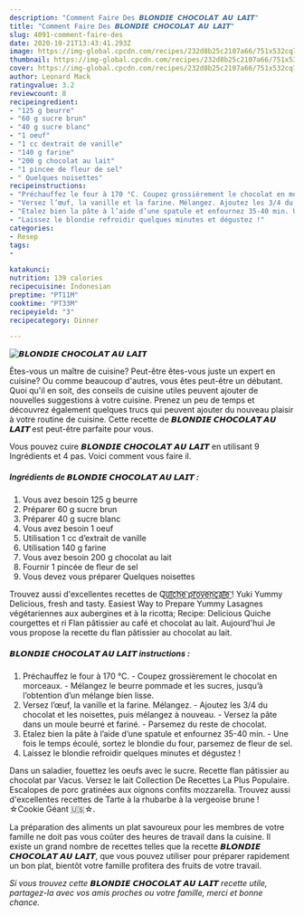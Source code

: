 ```yaml
---
description: "Comment Faire Des 𝘽𝙇𝙊𝙉𝘿𝙄𝙀 𝘾𝙃𝙊𝘾𝙊𝙇𝘼𝙏 𝘼𝙐 𝙇𝘼𝙄𝙏"
title: "Comment Faire Des 𝘽𝙇𝙊𝙉𝘿𝙄𝙀 𝘾𝙃𝙊𝘾𝙊𝙇𝘼𝙏 𝘼𝙐 𝙇𝘼𝙄𝙏"
slug: 4091-comment-faire-des
date: 2020-10-21T13:43:41.293Z
image: https://img-global.cpcdn.com/recipes/232d8b25c2107a66/751x532cq70/𝘽𝙇𝙊𝙉𝘿𝙄𝙀-𝘾𝙃𝙊𝘾𝙊𝙇𝘼𝙏-𝘼𝙐-𝙇𝘼𝙄𝙏-photo-principale-de-la-recette.jpg
thumbnail: https://img-global.cpcdn.com/recipes/232d8b25c2107a66/751x532cq70/𝘽𝙇𝙊𝙉𝘿𝙄𝙀-𝘾𝙃𝙊𝘾𝙊𝙇𝘼𝙏-𝘼𝙐-𝙇𝘼𝙄𝙏-photo-principale-de-la-recette.jpg
cover: https://img-global.cpcdn.com/recipes/232d8b25c2107a66/751x532cq70/𝘽𝙇𝙊𝙉𝘿𝙄𝙀-𝘾𝙃𝙊𝘾𝙊𝙇𝘼𝙏-𝘼𝙐-𝙇𝘼𝙄𝙏-photo-principale-de-la-recette.jpg
author: Leonard Mack
ratingvalue: 3.2
reviewcount: 8
recipeingredient:
- "125 g beurre"
- "60 g sucre brun"
- "40 g sucre blanc"
- "1 oeuf"
- "1 cc dextrait de vanille"
- "140 g farine"
- "200 g chocolat au lait"
- "1 pincee de fleur de sel"
- " Quelques noisettes"
recipeinstructions:
- "Préchauffez le four à 170 °C. Coupez grossièrement le chocolat en morceaux. Mélangez le beurre pommade et les sucres, jusqu’à l’obtention d’un mélange bien lisse."
- "Versez l’œuf, la vanille et la farine. Mélangez. Ajoutez les 3/4 du chocolat et les noisettes, puis mélangez à nouveau. Versez la pâte dans un moule beurré et fariné. Parsemez du reste de chocolat."
- "Etalez bien la pâte à l’aide d’une spatule et enfournez 35-40 min. Une fois le temps écoulé, sortez le blondie du four, parsemez de fleur de sel."
- "Laissez le blondie refroidir quelques minutes et dégustez !"
categories:
- Resep
tags:
- 

katakunci:  
nutrition: 139 calories
recipecuisine: Indonesian
preptime: "PT11M"
cooktime: "PT33M"
recipeyield: "3"
recipecategory: Dinner

---
```



![𝘽𝙇𝙊𝙉𝘿𝙄𝙀 𝘾𝙃𝙊𝘾𝙊𝙇𝘼𝙏 𝘼𝙐 𝙇𝘼𝙄𝙏](https://img-global.cpcdn.com/recipes/232d8b25c2107a66/751x532cq70/𝘽𝙇𝙊𝙉𝘿𝙄𝙀-𝘾𝙃𝙊𝘾𝙊𝙇𝘼𝙏-𝘼𝙐-𝙇𝘼𝙄𝙏-photo-principale-de-la-recette.jpg)

Êtes-vous un maître de cuisine? Peut-être êtes-vous juste un expert en cuisine? Ou comme beaucoup d'autres, vous êtes peut-être un débutant. Quoi qu'il en soit, des conseils de cuisine utiles peuvent ajouter de nouvelles suggestions à votre cuisine. Prenez un peu de temps et découvrez également quelques trucs qui peuvent ajouter du nouveau plaisir à votre routine de cuisine. Cette recette de <strong> 𝘽𝙇𝙊𝙉𝘿𝙄𝙀 𝘾𝙃𝙊𝘾𝙊𝙇𝘼𝙏 𝘼𝙐 𝙇𝘼𝙄𝙏 </strong> est peut-être parfaite pour vous.

<!--inarticleads1-->

Vous pouvez cuire 𝘽𝙇𝙊𝙉𝘿𝙄𝙀 𝘾𝙃𝙊𝘾𝙊𝙇𝘼𝙏 𝘼𝙐 𝙇𝘼𝙄𝙏 en utilisant 9 Ingrédients et 4 pas. Voici comment vous faire il.

##### Ingrédients de 𝘽𝙇𝙊𝙉𝘿𝙄𝙀 𝘾𝙃𝙊𝘾𝙊𝙇𝘼𝙏 𝘼𝙐 𝙇𝘼𝙄𝙏 :

1. Vous avez besoin 125 g beurre
1. Préparer 60 g sucre brun
1. Préparer 40 g sucre blanc
1. Vous avez besoin 1 oeuf
1. Utilisation 1 cc d’extrait de vanille
1. Utilisation 140 g farine
1. Vous avez besoin 200 g chocolat au lait
1. Fournir 1 pincée de fleur de sel
1. Vous devez vous préparer  Quelques noisettes


Trouvez aussi d&#39;excellentes recettes de Q͜͡u͜͡i͜͡c͜͡h͜͡e͜͡ p͜͡r͜͡o͜͡v͜͡e͜͡n͜͡ç͜͡a͜͡l͜͡e͜͡ ! Yuki Yummy Delicious, fresh and tasty. Easiest Way to Prepare Yummy Lasagnes végétariennes aux aubergines et à la ricotta; Recipe: Delicious Quiche courgettes et ri Flan pâtissier au café et chocolat au lait. Aujourd&#39;hui Je vous propose la recette du flan pâtissier au chocolat au lait. 

<!--inarticleads2-->

##### 𝘽𝙇𝙊𝙉𝘿𝙄𝙀 𝘾𝙃𝙊𝘾𝙊𝙇𝘼𝙏 𝘼𝙐 𝙇𝘼𝙄𝙏 instructions :

1. Préchauffez le four à 170 °C. - Coupez grossièrement le chocolat en morceaux. - Mélangez le beurre pommade et les sucres, jusqu’à l’obtention d’un mélange bien lisse.
1. Versez l’œuf, la vanille et la farine. Mélangez. - Ajoutez les 3/4 du chocolat et les noisettes, puis mélangez à nouveau. - Versez la pâte dans un moule beurré et fariné. - Parsemez du reste de chocolat.
1. Etalez bien la pâte à l’aide d’une spatule et enfournez 35-40 min. - Une fois le temps écoulé, sortez le blondie du four, parsemez de fleur de sel.
1. Laissez le blondie refroidir quelques minutes et dégustez !


Dans un saladier, fouettez les oeufs avec le sucre. Recette flan pâtissier au chocolat par Vacus. Versez le lait Collection De Recettes La Plus Populaire. Escalopes de porc gratinées aux oignons confits mozzarella. Trouvez aussi d&#39;excellentes recettes de Tarte à la rhubarbe à la vergeoise brune ! ☆Cookie Géant 🇺🇸☆. 

<!--inarticleads1-->

<p>
La préparation des aliments un plat savoureux pour les membres de votre famille ne doit pas vous coûter des heures de travail dans la cuisine. Il existe un grand nombre de recettes telles que la recette 𝘽𝙇𝙊𝙉𝘿𝙄𝙀 𝘾𝙃𝙊𝘾𝙊𝙇𝘼𝙏 𝘼𝙐 𝙇𝘼𝙄𝙏, que vous pouvez utiliser pour préparer rapidement un bon plat, bientôt votre famille profitera des fruits de votre travail.
</p>

<p>
<i>Si vous trouvez cette 𝘽𝙇𝙊𝙉𝘿𝙄𝙀 𝘾𝙃𝙊𝘾𝙊𝙇𝘼𝙏 𝘼𝙐 𝙇𝘼𝙄𝙏 recette utile, partagez-la avec vos amis proches ou votre famille, merci et bonne chance.</i>
</p>
